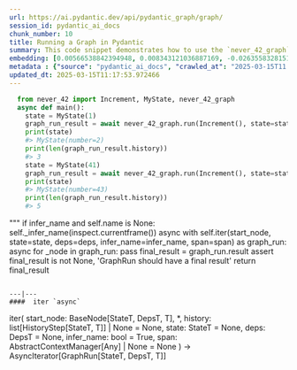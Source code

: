 ```yaml
---
url: https://ai.pydantic.dev/api/pydantic_graph/graph/
session_id: pydantic_ai_docs
chunk_number: 10
title: Running a Graph in Pydantic
summary: This code snippet demonstrates how to use the `never_42_graph` to increment a number in a state asynchronously. The `main` function initializes the state, runs the graph with an `Increment` operation, and prints the updated state and the history length for the operations performed.
embedding: [0.00566538842394948, 0.008343121036887169, -0.026355832815170288, -0.056182797998189926, 0.03776099160313606, 0.001980406465008855, 0.015372169204056263, 0.009223301894962788, -0.005848242435604334, 0.034438617527484894, 0.0005427522701211274, -0.017603613436222076, 0.018620159476995468, -0.053554654121398926, -0.01023984793573618, -0.013859746046364307, -0.01646309718489647, 0.010977464728057384, -0.0024251455906778574, 0.036546092480421066, 0.032827019691467285, -0.03161212056875229, 0.03937258943915367, -0.018595365807414055, -0.005519724451005459, 0.004221148323267698, -0.004695329815149307, 0.011423753574490547, -0.014702736400067806, 0.028860008344054222, -0.007735672406852245, -0.01430603489279747, -0.020975572988390923, 0.002000551437959075, -0.0005144717870280147, -0.010475389659404755, 0.010475389659404755, -0.009694384410977364, 0.007996007800102234, 0.01994662918150425, 0.04616609588265419, -0.07105909287929535, -0.006440195254981518, 0.01086589228361845, -0.0037345692981034517, 0.00684309471398592, 0.019897041842341423, 0.02960382215678692, 0.06257960200309753, 0.03756263852119446, -0.045496661216020584, -0.013239900581538677, -0.016996163874864578, 0.04324042424559593, -0.05489351972937584, 0.015285391360521317, 0.004785207565873861, 0.01591763272881508, -0.007128223776817322, -0.02890959568321705, 0.041405681520700455, -0.024186372756958008, 0.026231862604618073, 0.05499269440770149, -0.04386027157306671, 0.04182717576622963, -0.024074800312519073, 0.02690129540860653, -0.0168474018573761, -0.0112873874604702, -0.0019881546031683683, 0.0683317705988884, -0.02072763442993164, -0.02930629625916481, 0.00738236028701067, -0.0019184219418093562, 0.030967483296990395, 0.014058096334338188, 0.020442506298422813, -0.03572789579629898, 0.005253191106021404, -0.0048254975117743015, 0.022487996146082878, 0.018198665231466293, 0.04854630306363106, -0.08122456073760986, -0.04686032235622406, -0.02468224987387657, -0.024793822318315506, -0.059257231652736664, -0.0008236197754740715, -0.0008158716955222189, -0.026777327060699463, 0.04849671572446823, 0.0687284767627716, 0.07413352280855179, 0.03255428746342659, -0.02119871787726879, -0.056728262454271317, -0.0008685585344210267, 0.02405000664293766, -0.01755402609705925, -0.0360502153635025, 0.028091398999094963, 0.0013140725204721093, 0.0360502153635025, -0.03721552714705467, 0.031141038984060287, -0.015756472945213318, -0.01956232450902462, -0.05400094389915466, -0.01733088120818138, -0.005563113838434219, 0.03597583621740341, -0.04405862092971802, -0.05206702649593353, -0.011529127135872841, 0.003079082816839218, 0.01257046777755022, -0.009105530567467213, -0.01315312273800373, -0.010884488001465797, -0.04418259114027023, 0.004090980626642704, 0.005284183192998171, 0.01802510768175125, -0.003446341259405017, -0.010177863761782646, 0.004506276920437813, -0.017839154228568077, 0.008361715823411942, -0.044951196759939194, -0.021173924207687378, -0.016835004091262817, -0.020678047090768814, -0.006009402684867382, -0.0604473352432251, 0.019140830263495445, 0.002482481300830841, 0.020442506298422813, -0.0008468639571219683, -0.0011211455566808581, -0.016301937401294708, -0.007177811115980148, 0.02630624547600746, 0.06322424113750458, -0.05008351802825928, 0.05489351972937584, -0.006027997937053442, 0.0054019540548324585, 0.0692739337682724, 0.03525681421160698, -0.034686557948589325, 0.03419068083167076, -0.004221148323267698, -0.019314387813210487, 0.005501129198819399, 0.005265587940812111, 0.026083100587129593, -0.0031984029337763786, -0.02660376951098442, 0.031736090779304504, -0.045893363654613495, -0.007177811115980148, -0.009762567467987537, -0.016983767971396446, -0.038554392755031586, -0.015793664380908012, -0.029504647478461266, -0.05400094389915466, 0.02034332975745201, -0.01832263357937336, -0.037537846714258194, 0.031884852796792984, 0.04120733216404915, 0.010977464728057384, -0.060050636529922485, 0.007946419529616833, -0.016277143731713295, -0.01894247904419899, -0.019587118178606033, -0.008684036321938038, -0.053405892103910446, 0.022525187581777573, -0.06892682611942291, 0.012613856233656406, 0.04648841544985771, 0.007270788308233023, 0.008832799270749092, 0.025153331458568573, 0.0009088485385291278, 0.041876763105392456, 0.012130376882851124, 0.021979723125696182, -0.01434322539716959, -0.020678047090768814, 0.06838136166334152, 0.029554234817624092, 0.03148815408349037, 0.06773672252893448, -0.019116036593914032, 0.0320088230073452, 0.026851708069443703, 0.016872195526957512, 0.039075061678886414, -0.019835056737065315, 0.008392708376049995, -0.06381929665803909, -0.04294290021061897, -0.018806112930178642, 0.03317413479089737, -0.016487890854477882, 0.016574669629335403, 0.00620465399697423, 0.006158165633678436, 0.012080789543688297, -0.023492146283388138, 0.0034835319966077805, 0.06208372861146927, 0.03161212056875229, 0.0007732572848908603, 0.04576939344406128, 0.01476472057402134, 0.024384723976254463, 0.03394274041056633, 0.03255428746342659, 0.0104443971067667, -0.030099699273705482, -0.022016912698745728, 0.041033774614334106, -0.019599515944719315, -0.021372273564338684, -0.022314438596367836, -0.043885063380002975, 0.004571361001580954, -0.040314752608537674, -0.006114776246249676, -0.02930629625916481, 0.025103744119405746, -0.06783589720726013, -0.03634774312376976, 0.015496138483285904, 0.005752166733145714, 0.013314282521605492, 0.008708829991519451, -0.0018207962857559323, 0.0017247202340513468, -0.010630350559949875, 0.020045803859829903, 0.045967746526002884, -0.009836948476731777, -0.01102085318416357, -0.0263806264847517, -0.015533328987658024, -0.025686398148536682, -0.023640908300876617, 0.006353416945785284, 0.0022051006089895964, -0.00022450031246989965, -0.019314387813210487, 0.056480325758457184, 0.011157219298183918, -0.043190836906433105, -0.0038771338295191526, -0.03500887751579285, -0.01094647217541933, 0.025859955698251724, -0.02521531656384468, -0.0019339181017130613, -0.0640176460146904, 0.019549928605556488, 0.021682197228074074, 0.024992171674966812, -0.021694593131542206, -0.005095130298286676, -0.017764773219823837, 0.011107631959021091, 0.049438878893852234, -0.008609654381871223, -0.04522392898797989, 0.02165740355849266, 0.04688511788845062, 0.03084351308643818, 0.02697567827999592, -0.016029205173254013, 0.004332720302045345, 0.007760466076433659, 0.012471292167901993, 0.02072763442993164, -0.006464988924562931, 0.033917948603630066, 0.006464988924562931, 0.03535598888993263, 0.02334338240325451, 0.022673949599266052, -0.06262919306755066, 0.03500887751579285, 0.007153017446398735, 0.004404002334922552, -0.02118632011115551, 0.007828649133443832, -0.038926299661397934, -0.002934968564659357, 0.017913535237312317, -0.01195062231272459, 0.016500288620591164, -0.02992614172399044, -0.014157271943986416, -0.003097678069025278, 0.00862825009971857, -0.01314072497189045, 0.03912464901804924, -0.04547186940908432, 0.018520984798669815, 0.009657193906605244, 0.015111833810806274, 0.04988516867160797, -0.039397381246089935, 0.03396753594279289, -0.036075010895729065, -0.0020423911046236753, -0.09342312067747116, 0.04098418727517128, 0.05871177092194557, -0.005157114937901497, 0.02737237885594368, 0.005098229739814997, -0.01098366267979145, -0.0005311301210895181, 0.007803855463862419, -0.00908693578094244, -0.05305877700448036, -0.010934075340628624, 0.012514681555330753, 0.04331480711698532, -0.022760728374123573, -0.020554078742861748, 0.045347899198532104, 0.05062898248434067, 0.057571254670619965, -0.06277795881032944, -0.027198821306228638, -0.017045753076672554, -0.0017433156026527286, 0.015731679275631905, 0.0204177126288414, -0.0024607868399471045, 0.01040100771933794, -0.0005543743609450758, 0.018186267465353012, 0.07576991617679596, 0.013115931302309036, 0.03458737954497337, 0.05568692460656166, -0.042868517339229584, -0.0170829426497221, -0.0012954771518707275, -0.0004389281093608588, -0.01833503134548664, 0.0138473492115736, -0.043339598923921585, -0.014950674027204514, 0.010462992824614048, -0.004069285932928324, -0.06119115278124809, -0.010958869010210037, -0.021706990897655487, 0.013698586262762547, 0.010686136782169342, 0.04695949703454971, 0.08444775640964508, 0.05732331424951553, 0.02481861598789692, -0.017231706529855728, 0.012415505945682526, -0.009905131533741951, 0.013599410653114319, 0.005228396970778704, 0.032355938106775284, 0.043190836906433105, 0.040017228573560715, 0.029058359563350677, 0.025463255122303963, -0.043265219777822495, 0.001165309571661055, 0.004069285932928324, 0.012657245621085167, -0.003864736994728446, -0.02380206808447838, 0.014392813667654991, 0.07066239416599274, -0.07274506986141205, -0.011820454150438309, -0.007475337013602257, -0.02204170636832714, -0.0060775852762162685, -0.0009351919288747013, 0.037612225860357285, 0.0394221767783165, 0.0535050667822361, -0.00037229471490718424, 0.001544190221466124, -0.024149181321263313, 0.01322750374674797, 0.013363869860768318, 0.004369910806417465, 0.060050636529922485, 0.016958974301815033, 0.02303346060216427, 0.022773124277591705, 0.013661395758390427, -0.0013427403755486012, 0.012892787344753742, -0.055488571524620056, -0.039099857211112976, -0.04733140394091606, -0.017144927754998207, -0.022636758163571358, -0.013326679356396198, 0.03203361853957176, -0.013277091085910797, -0.06793507188558578, -0.009712979197502136, -0.028438514098525047, 0.03007490560412407, 0.031984031200408936, 0.0365213006734848, -0.07819971442222595, 0.05206702649593353, -0.049215734004974365, 0.03743867203593254, 0.005336869973689318, 0.03141377121210098, 0.0338931530714035, 0.024868203327059746, 0.015992015600204468, 0.0023709090892225504, 0.015756472945213318, -0.0010134474141523242, -0.03741387650370598, 0.046835530549287796, -0.03709155693650246, 0.01771518588066101, 0.03919903188943863, -0.04663717746734619, -0.00046837079571560025, -0.026876501739025116, -0.03386836126446724, 0.003712874837219715, -0.046661972999572754, 0.004329620860517025, 0.0004896780010312796, -0.02064085565507412, -0.008851394057273865, -0.037314701825380325, -0.00857866182923317, 0.0683317705988884, 0.012192361988127232, 0.0444057360291481, 0.0036601878236979246, 0.015173818916082382, -0.00045946051250211895, -0.030967483296990395, 0.034463413059711456, -0.0038523399271070957, 0.01739286631345749, 0.0018471396761015058, 0.004912275820970535, 0.005894731264561415, 0.022004516795277596, 0.04138088971376419, -0.041182536631822586, -0.030719544738531113, 0.007047643885016441, 0.01925240270793438, 0.02700047194957733, 0.011752271093428135, 0.037686608731746674, 0.0014814308378845453, 0.004128171131014824, -0.04780248925089836, -0.02071523852646351, 0.024607867002487183, 0.012111782096326351, -0.011076639406383038, 0.05628197640180588, 0.00846089143306017, -0.02359132096171379, -0.03570310398936272, 0.01971108838915825, -0.011739874258637428, 0.011777064763009548, 0.031116245314478874, -0.01348783913999796, -0.0017386666731908917, 0.01550853531807661, -0.06054651364684105, -0.031909648329019547, -0.011039448902010918, -0.04415779560804367, -0.02762031741440296, -0.007351368200033903, 0.0018889792263507843, 0.03302536904811859, -0.006021799519658089, -0.07195167243480682, 0.010791510343551636, 0.006551767233759165, 0.030422018840909004, 0.003151914570480585, -0.01995902694761753, 0.012830802239477634, 0.05697620287537575, 0.007630298379808664, 0.005005252547562122, 0.007748069241642952, -0.0037934547290205956, 0.0032851812429726124, 6.271093297982588e-05, -0.02583516202867031, -0.011188211850821972, -0.017144927754998207, 0.0005772311706095934, -0.05543898418545723, 0.0011079738615080714, -0.017293689772486687, 0.03639733046293259, -0.05400094389915466, 0.009979513473808765, -0.0009948520455509424, 0.009223301894962788, 0.016115983948111534, 0.003244891297072172, 0.017925933003425598, -0.042570993304252625, 0.0023833061568439007, -0.0007201830158010125, -0.017814360558986664, -0.025636810809373856, -0.012465093284845352, 0.009681987576186657, 0.04591815918684006, 0.009105530567467213, -0.025488048791885376, -0.02466985210776329, 0.01671103574335575, 0.017070546746253967, -0.040339548140764236, -0.011708882637321949, -0.0032665859907865524, -0.0019091241993010044, -0.016115983948111534, 0.009533224627375603, -0.045199137181043625, -0.009942322038114071, 0.006483584176748991, -0.037389080971479416, -0.010146871209144592, -0.00975017063319683, 0.013822555541992188, -0.0018765823915600777, -0.01078531239181757, 0.020938381552696228, 0.006052791606634855, -0.0012296185595914721, 0.05360424146056175, 0.009248095564544201, -0.02536407858133316, -0.013128328137099743, -0.004751116037368774, 0.0020733834244310856, -0.0036508901976048946, -0.012303933501243591, 0.005944318603724241, -0.002798602683469653, -0.05588527396321297, -0.018979670479893684, 0.0011536874808371067, -0.03314933925867081, -0.006644743960350752, -0.03912464901804924, -0.04413300380110741, 0.005445342976599932, 0.01023984793573618, -0.000373650633264333, 0.03349645435810089, -0.018744129687547684, 0.017417659983038902, 0.004072385374456644, -0.008560067042708397, 0.002885380992665887, -0.010122077539563179, 0.00410027801990509, -0.021248305216431618, -0.006787308491766453, 0.000806574011221528, 0.02660376951098442, -0.0034060513135045767, -0.057868778705596924, 0.034835319966077805, 0.019438356161117554, 0.004772810731083155, 0.0006798930699005723, 0.03743867203593254, 0.020628459751605988, -0.004267636686563492, 0.035529546439647675, 0.01410768460482359, -0.04028996080160141, -0.011200608685612679, -0.014008508995175362, -0.009378262795507908, -0.005997005384415388, -0.02310784161090851, -0.041182536631822586, 0.010586962103843689, -0.017430055886507034, 0.06481105089187622, 0.05395135655999184, -0.05291001498699188, 0.022450804710388184, 0.020318536087870598, 0.0023926037829369307, 0.0021663601510226727, -0.004050690680742264, -0.025488048791885376, -0.01857057213783264, 0.0067811100743710995, -0.027248410508036613, 0.015161422081291676, -0.04963723197579384, 0.009929925203323364, 0.02700047194957733, -0.013896936550736427, -0.03843042254447937, -0.005646792706102133, -0.032678257673978806, -0.01724410243332386, -0.010332824662327766, 0.008845196105539799, 0.033670008182525635, -0.007060040719807148, -0.04529831185936928, -0.005479434505105019, 0.0017727582016959786, -0.003774859244003892, 0.019996216520667076, 0.031438566744327545, 0.00970058236271143, -0.016140777617692947, -0.013363869860768318, -0.006415401119738817, 0.005113725550472736, -0.0077790613286197186, 0.014293638058006763, -0.03314933925867081, -0.013314282521605492, -0.052314963191747665, -0.03798413276672363, -0.0276946984231472, 0.0015899038407951593, 0.005460839252918959, -0.018508587032556534, -0.017132529988884926, -0.05043063312768936, 0.011535325087606907, 0.03587665781378746, 0.023021062836050987, 0.04884382709860802, 0.024310341104865074, -0.02335578016936779, 0.031661711633205414, 0.034612175077199936, 3.6125373299000785e-05, -0.007828649133443832, -0.018347427248954773, 0.010710930451750755, -0.0329509899020195, -0.020764825865626335, 0.03974449634552002, -0.018074695020914078, -0.002783106407150626, -0.03101707063615322, 0.07343930006027222, 0.04200073331594467, -0.017454849556088448, -0.0312650091946125, -0.003582707140594721, -0.0016627355944365263, 0.012576665729284286, -0.00838651042431593, -0.004490781109780073, -0.008609654381871223, -0.005814150907099247, 0.009328675456345081, 0.0016968271229416132, 0.00684309471398592, 0.0034835319966077805, -0.013661395758390427, -0.05241413787007332, -0.00630072969943285, 0.010878289118409157, -0.018049901351332664, 0.027099646627902985, -0.013041550293564796, -0.017888741567730904, -0.0016255449736490846, 0.018372220918536186, 0.019227609038352966, -0.013673792593181133, -0.026851708069443703, 0.016500288620591164, -0.02828975021839142, -0.0052934810519218445, -0.018198665231466293, -0.003864736994728446, 0.02598392404615879, 0.018310237675905228, -0.001961811212822795, -0.025612017139792442, 0.0014217706630006433, 0.003122471971437335, -0.016041602939367294, -0.007593107875436544, -0.012080789543688297, -0.025686398148536682, -0.01833503134548664, 0.021384671330451965, 0.002002101158723235, -0.008603456430137157, -0.026950884610414505, -0.009148919954895973, -0.029430266469717026, -0.0030744338873773813, -0.015682091936469078, -0.011126227676868439, -0.03627336025238037, 0.015124230645596981, -0.03602542355656624, 0.014615957625210285, -0.014640751294791698, -0.02064085565507412, -0.0031891053076833487, -0.03577748313546181, 0.012781214900314808, -0.041876763105392456, -0.01902925781905651, 0.019735882058739662, -0.021830959245562553, -0.002228344790637493, -0.03565351665019989, 0.008417502045631409, 0.0019401165191084146, 0.0026668854989111423, 0.058563005179166794, 0.0067811100743710995, 0.030099699273705482, -0.006570362485945225, -0.01268823817372322, 0.03919903188943863, -0.043413981795310974, 0.006502179894596338, -0.02382686175405979, -0.004382308106869459, 0.01132457796484232, 0.006257340777665377, 0.00016212834452744573, 0.021087145432829857, -0.025227712467312813, 0.0025227712467312813, -0.013053947128355503, -0.016760623082518578, -0.019227609038352966, 0.01591763272881508, 0.031041864305734634, 0.00046139751793816686, 0.04956284910440445, -0.05737290158867836, 0.02776907943189144, -0.0329509899020195, 0.01450438518077135, 0.016611861065030098, -0.01090308278799057, 0.011268791742622852, 0.02489299699664116, 0.007004254497587681, -0.03245511278510094, -0.03101707063615322, -0.03347165882587433, -0.014752323739230633, -0.03758743405342102, -0.03741387650370598, 0.014739926904439926, 0.007971213199198246, -0.008634448051452637, -0.004509376361966133, -0.008262541145086288, -0.09337352961301804, -0.014715133234858513, 0.04810001328587532, -0.023008666932582855, 0.026331039145588875, -0.0019990019500255585, 0.01074192300438881, -0.016339128836989403, 0.021595418453216553, 0.012929977849125862, -0.01248988788574934, -0.024012815207242966, -0.0192400049418211, -0.03203361853957176, 0.03547995910048485, 0.016611861065030098, 0.006347218062728643, 0.00018295129120815545, 0.03543037176132202, -0.03967011347413063, -0.016425907611846924, 0.03339727595448494, -0.030198873952031136, 0.0012954771518707275, 0.013475442305207253, 0.0032758836168795824, -0.0170829426497221, 0.02475663088262081, -0.0058389450423419476, 0.00748153543099761, 0.005522823892533779, -0.032207172363996506, -0.02645500749349594, -0.0022484897635877132, -0.02033093385398388, 0.07016651332378387, 0.008070388808846474, 0.03689320757985115, 0.04740578681230545, 0.024111991748213768, -0.007022849749773741, -0.06024898588657379, 0.01978546939790249, 0.009551819413900375, 0.017801964655518532, 0.0115229282528162, -0.021768976002931595, 0.004094079602509737, -0.00019215211796108633, -0.006768713239580393, 0.008975363336503506, 0.02033093385398388, 0.005563113838434219, -0.03952135145664215, 0.08905940502882004, 0.041331298649311066, -0.026405420154333115, -0.016896989196538925, 0.01132457796484232, 0.01450438518077135, 0.01423165388405323, 0.02266155369579792, -0.004555864725261927, -0.02898397669196129, -0.0038709354121237993, 0.0005904028657823801, 0.0160044115036726, -0.005547617562115192, -0.0018114985432475805, -0.025636810809373856, -0.003883332246914506, -0.02033093385398388, 0.011008456349372864, -0.030893102288246155, 0.010196459479629993, 0.020318536087870598, 0.006489782594144344, -0.012967168353497982, -0.01857057213783264, -0.010122077539563179, 0.021434258669614792, 0.003004701342433691, 0.051769498735666275, 0.04053789749741554, -0.008820402435958385, 0.001833193120546639, -0.0003618348273448646, -0.010698533616960049, -0.014876293018460274, -0.009948520921170712, 0.0025041759945452213, -0.015992015600204468, 0.019549928605556488, -0.005811051931232214, -0.04663717746734619, 0.0020268948283046484, 0.019884644076228142, -0.0026374426670372486, -0.008380311541259289, -0.01016546692699194, 0.0007860416080802679, 0.045124754309654236, 0.0040289959870278835, 0.030917895957827568, -0.03587665781378746, 0.042496610432863235, 0.014591163955628872, -0.0004331170639488846, -0.039769288152456284, 0.024694645777344704, -0.0010297184344381094, 0.009638598188757896, -0.005448442418128252, -0.004785207565873861, -0.015880443155765533, -0.01407049410045147, 0.028339337557554245, -0.03944696858525276, -0.004633345175534487, -0.014553973451256752, -0.014244050718843937, 0.04532310739159584, -0.01206839270889759, 0.024025212973356247, -0.010419603437185287, 0.024806218221783638, 0.0045186737552285194, -0.011770866811275482, -0.0027366180438548326, 0.028364131227135658, 0.012217155657708645, 0.029678205028176308, -0.034984081983566284, 0.053554654121398926, 0.002183405915275216, -0.032678257673978806, 0.030669957399368286, -0.03257908299565315, -0.01786394789814949, 0.005113725550472736, 0.004887482151389122, -0.025959130376577377, 0.014405210502445698, -0.012905184179544449, -0.02652938850224018, 0.008194358088076115, 0.004438093863427639, -0.018992066383361816, -0.00510132871568203, 0.029281502589583397, -0.0014031752943992615, 0.012434101663529873, 0.024037610739469528, 0.02118632011115551, -0.02551284246146679, 0.023566527292132378, -0.028785627335309982, 0.0052965800277888775, -0.022078897804021835, 0.011113830842077732, -0.0007806179928593338, 0.021149130538105965, 0.008882386609911919, -0.010227451100945473, -0.012626253999769688, -0.009675788693130016, -0.031661711633205414, -0.011429951526224613, -0.010376214049756527, 0.008411304093897343, -0.044802434742450714, 0.037314701825380325, 0.021124335005879402, 0.02737237885594368, 0.032058410346508026, 0.051769498735666275, 0.034438617527484894, -0.00620465399697423, -0.017566422000527382, 0.04043872281908989, -0.014653148129582405, 0.033670008182525635, 0.010847296565771103, 0.024793822318315506, 0.029876554384827614, -0.01144854724407196, -0.002973709022626281, 0.02195492945611477, -0.012632451951503754, 0.007184009999036789, 0.025326889008283615, 0.04386027157306671, -0.011529127135872841, 0.028017017990350723, 0.0024948783684521914, 0.022326836362481117, 0.03401712328195572, -0.016301937401294708, -0.014752323739230633, -0.004236644133925438, -0.0012156720040366054, 0.04839754104614258, -0.011938225477933884, -0.010413404554128647, 0.028636863455176353, 0.05236455053091049, 0.007369963452219963, -0.01450438518077135, -0.033050164580345154, 0.01607879251241684, 0.014194462448358536, -0.02019456773996353, -0.002375558018684387, 0.00400110287591815, -0.036075010895729065, 0.016673844307661057, -0.003003151621669531, 0.0017448652070015669, -0.01857057213783264, -0.0041405679658055305, -0.01426884438842535, -0.017975520342588425, 0.00014421093510463834, -0.014244050718843937, -0.047529757022857666, 0.02512853778898716, -0.004822398070245981, 0.041405681520700455, 0.008653043769299984, 0.0026188474148511887, -0.004723222926259041, 0.020616061985492706, -0.024545883759856224, -0.0008623601170256734, 0.011739874258637428, -0.004252140410244465, 0.046190887689590454, -0.010122077539563179, -0.0032665859907865524, -0.005687082652002573, -0.026926090940833092, 0.004342018160969019, -0.03890150412917137, -0.0012319430243223906, 0.01747964322566986, 0.023169826716184616, 0.002364710671827197, 0.05112485960125923, 0.011708882637321949, -0.00227948185056448, 0.0017774071311578155, 0.004069285932928324, -0.010084887035191059, -0.0103266267105937, -0.021843357011675835, -0.021558227017521858, 0.018818510696291924, -0.0033006775192916393, -0.0051695117726922035, 0.017739979550242424, -0.00568088423460722, 0.03828166052699089, -0.0033936542458832264, -0.005377159919589758, -0.022711141034960747, -0.0021121236495673656, -0.013525029644370079, 0.002894678618758917, 0.041876763105392456, 0.060199398547410965, -0.02652938850224018, -0.005792456679046154, 0.02357892505824566, 0.02033093385398388, -0.012458895333111286, -0.0149258803576231, -0.02381446585059166, -0.002778457710519433, 0.004655039869248867, -0.016810210421681404, -0.0090807368978858, 0.015905236825346947, 0.003672584891319275, 0.030248461291193962, 0.0020919786766171455, -0.01764080487191677, -0.010878289118409157, -0.04924052953720093, -0.030595576390624046, 0.016376318410038948, 0.02512853778898716, 0.003700477769598365, 0.015607710927724838, -0.00574286887422204, 0.008144770748913288, 0.00932247657328844, 0.037314701825380325, -0.005634395871311426, -0.008219151757657528, -0.011882439255714417, -0.024781424552202225, 0.014553973451256752, -0.031512945890426636, -0.016512684524059296, 0.004106476902961731, 0.01120680756866932, -0.010971265845000744, -0.05682743713259697, -0.013239900581538677, 0.021843357011675835, -0.020045803859829903, -0.0034153489395976067, -0.016673844307661057, 0.007946419529616833, 0.03649650514125824, 0.04896779730916023, 0.0015550374519079924, -0.009254293516278267, -0.052166201174259186, 0.038554392755031586, -0.03131459653377533, 0.014863896183669567, 0.0033409674651920795, -0.010537373833358288, -0.017603613436222076, -0.01132457796484232, 0.016649050638079643, -0.002043940592557192, 0.003830645466223359, -0.04857109487056732, -0.01547134481370449, 0.013661395758390427, 0.004121972713619471, 0.043042074888944626, -0.007196406833827496, 0.012967168353497982, -0.012303933501243591, -0.009967116639018059, -0.012477491050958633, 0.0010041497880592942, 0.02645500749349594, -0.0032417920883744955, -0.024620264768600464, 0.0041374689899384975, 0.01186384353786707, -0.015644900500774384, -0.019735882058739662, 0.007599306292831898, 0.018297839909791946, 0.016438303515315056, 0.06277795881032944, 0.005268686916679144, -0.007710878271609545, 0.01136796735227108, -0.01916562393307686, -0.006031096912920475, 0.01090928167104721, -0.014182065613567829, -0.0008468639571219683, -0.03109145164489746, -0.013091137632727623, -0.011299784295260906, -0.004878184292465448, 0.003573409514501691, 0.011479539796710014, -0.009248095564544201, -0.0066385455429553986, 0.02992614172399044, 0.009805955924093723, 0.010543572716414928, 0.035603929311037064, 0.07314177602529526, 0.013078740797936916, -0.004810001235455275, 0.01979786716401577, 0.009520827792584896, 0.011857644654810429, -0.011832850985229015, 0.01364899892359972, 0.013388663530349731, -0.011163418181240559, -0.0249673780053854, 0.005107527133077383, 0.00632242439314723, -0.04259578511118889, 0.023640908300876617, -0.017653200775384903, -0.012049796991050243, -0.004180857911705971, 0.045496661216020584, 0.02002101019024849, 0.012465093284845352, 0.0004517124325502664, -0.030818719416856766, 0.011752271093428135, -0.0030449912883341312, 0.03086830861866474, 0.0011436149943619967, 0.007332772482186556, -0.013252297416329384, 0.016971370205283165, -0.003839943092316389, -0.0007860416080802679, -0.0360502153635025, -0.013016756623983383, -0.0241243876516819, 0.012421704828739166, 0.0623316653072834, 0.019438356161117554, 0.03086830861866474, -0.033744391053915024, -0.032281555235385895, 0.019884644076228142, 0.01832263357937336, -0.011343173682689667, -0.035827070474624634, 0.010425802320241928, -0.019140830263495445, -0.012663444504141808, 0.019128432497382164, -0.0025289698969572783, -0.01761600933969021, -1.0187500265601557e-05, 0.004255239386111498, 0.012272941879928112, 0.029107946902513504, -0.014095287770032883, -0.0013466144446283579, 0.019512737169861794, 0.04648841544985771, 0.028736039996147156, -0.031909648329019547, -0.02319462038576603, 0.018582969903945923, -0.03178567811846733, -0.021124335005879402, 0.033595629036426544, 0.022859903052449226, 0.005206702277064323, 0.026008719578385353, 0.04006681591272354, 0.0010901533532887697, -0.011702683754265308, -0.014219257049262524, 0.020293742418289185, 0.0014349424745887518, -0.011721279472112656, -0.021459052339196205, -0.030793925747275352, 0.00854767020791769, 0.03032284416258335, 0.009843147359788418, -0.004999054130166769, 0.012855596840381622, 0.02977737970650196, 0.02250039204955101, 0.022686347365379333, 0.009403056465089321, -0.041008979082107544, 0.022611964493989944, -0.016872195526957512, 0.016649050638079643, -0.002527420176193118, -0.024917790666222572, 0.007047643885016441, -0.006415401119738817, -0.019004464149475098, -0.016103586181998253, -0.020368123427033424, -0.004345117136836052, 0.014120081439614296, -0.047827281057834625, 0.009712979197502136, -0.021620212122797966, 0.008299731649458408, -0.002050139009952545, 0.01978546939790249, -0.025463255122303963, -0.027322791516780853, -0.016376318410038948, -0.010562167502939701, 0.001494602533057332, 0.008293533697724342, 0.0036787833087146282, 0.025537636131048203, 0.011876240372657776, -0.0030558384023606777, -0.016177969053387642, -0.01625235006213188, -0.011014655232429504, 0.010091084986925125, 0.035306401550769806, -0.005377159919589758, -0.01671103574335575, 0.023380573838949203, -0.00031573380692861974, 0.0036167986690998077, 0.01066754199564457, 0.006015601102262735, 0.030273256823420525, -0.0219673253595829, -0.01895487681031227, 0.00514161866158247, 0.017219308763742447, -0.014256447553634644, -0.04259578511118889, 0.02188054658472538, 0.002011398784816265, 0.0029923042748123407, -0.00030701723881065845, -0.01700856164097786, 0.01746724732220173, 0.002948915120214224, -0.010475389659404755, 0.0010436648735776544, 0.041480064392089844, -0.03314933925867081, 0.02243840880692005, 0.021793769672513008, -0.006275936029851437, 0.02326900139451027, 0.0021260702051222324, 0.03756263852119446, 0.01669863797724247, 0.022016912698745728, -0.0042800335213541985, 0.0003203826490789652, -0.039942845702171326, 0.013289487920701504, 0.011888637207448483, -0.02645500749349594, -0.026578975841403008, 0.01182665303349495, 0.011839049868285656, 0.00034943793434649706, -0.023616114631295204, -0.010425802320241928, -0.02558722347021103, 0.01388453971594572, -0.025959130376577377, -0.0027490148786455393, -0.010190260596573353, -0.03562872111797333, -0.012179965153336525, -0.033124543726444244, 0.06218290328979492, -0.0055135260336101055, 0.004230445716530085, 0.009409255348145962, 0.038083311170339584, 0.004534170031547546, -0.03441382572054863, -0.017219308763742447, 0.02012018673121929, 0.005271786358207464, 0.03347165882587433, -0.030719544738531113, 0.024235960096120834, -0.021843357011675835, -0.01716972142457962, -0.011151021346449852, 0.007983610965311527, -0.009929925203323364, -0.023244207724928856, 0.03138897940516472, -0.0011730577098205686, 0.00023379798221867532, 0.02002101019024849, 0.01793832890689373, -0.007946419529616833, -0.020752428099513054, -0.008826600387692451, 0.003908126149326563, -0.010853495448827744, -0.029950935393571854, -0.021149130538105965, -0.011454745195806026, 0.00928528606891632, -0.04115774482488632, -0.00970678124576807, 0.00911792740225792, -0.029256708920001984, -0.006787308491766453, -0.018186267465353012, 0.02040531486272812, -0.02930629625916481, -0.008026999421417713, -0.029281502589583397, 0.030595576390624046, -0.001672033336944878, 0.0022732834331691265, 0.03934779390692711, 0.019698690623044968, 0.03240552544593811, -0.027174027636647224, -0.0263806264847517, 0.041256919503211975, -0.008169564418494701, -0.016438303515315056, 0.02762031741440296, 0.008597257547080517, 0.00682449946179986, 0.00812617503106594, -0.022215263918042183, -0.00630382914096117, 0.00740095553919673, 0.02645500749349594, -0.03076913207769394, 0.011969217099249363, -0.009148919954895973, -0.015620107762515545, 0.013475442305207253, -0.03146335855126381, -0.0010731075890362263, 0.034066710621118546, -0.03981887549161911, 0.0014884041156619787, 0.018186267465353012, -0.04547186940908432, 0.01616557128727436, 0.005659189540892839, 0.013698586262762547, -0.02861206978559494, -0.007097231224179268, 1.3111185580783058e-05, 0.014417607337236404, -0.028091398999094963, 0.002346115419641137, 0.019190417602658272, -0.02241361513733864, -0.0020129482727497816, -0.02313263528048992, -0.002595603233203292, 0.0026916791684925556, 0.004348216578364372, 0.03758743405342102, 0.008845196105539799, 0.0022825812920928, -0.009799757972359657, -0.01087209116667509, 0.029950935393571854, -0.0020284445490688086, 0.02558722347021103, -0.02766990475356579, 0.012192361988127232, -0.04244702309370041, 0.013165519572794437, -0.026231862604618073, -0.0038802330382168293, -0.003012449247762561, -0.01315312273800373, -0.0050796340219676495, -0.007283185143023729, 0.0033161735627800226, 0.0077046798542141914, 0.025066552683711052, -0.002497977577149868, 0.0021229709964245558, -0.0076860846020281315, 0.02505415678024292, -0.0009615353774279356, 0.016896989196538925, -0.039471764117479324, -0.02049209363758564, 0.02251278981566429, 0.024409517645835876, -0.012675841338932514, -0.02474423311650753, 0.004667436704039574, 0.011516730301082134, 0.01995902694761753, 0.012403109110891819, -0.006003203801810741, -0.016611861065030098, -0.02382686175405979, 0.013388663530349731, -0.016128381714224815, 0.018657350912690163, 0.029678205028176308, 0.001991253811866045, -0.014491988345980644, 0.017566422000527382, 0.04938929155468941, 0.00025684849242679775, 0.015719283372163773, -0.029207121580839157, 0.02087639831006527, -0.015905236825346947, 0.010146871209144592, 0.023454954847693443, -0.019301990047097206, 0.00041413429426029325, 0.02527730166912079, 0.01994662918150425, -0.017231706529855728, 0.026926090940833092, 0.0006516126450151205, -0.04019078612327576, -0.004348216578364372, 0.026578975841403008, -0.018582969903945923, 0.018186267465353012, 0.01809949055314064, 0.02118632011115551, -0.001184679800644517, 0.028017017990350723, -0.012967168353497982, -0.0028900299221277237, -0.02351693995296955, 0.027793873101472855, -0.01888049580156803, 0.010475389659404755, 0.01985985040664673, 0.005780059844255447, -0.028711244463920593, -0.01538456603884697, 0.0114051578566432, 0.015000262297689915, 0.02109954133629799, -0.04011640325188637, 0.009272889234125614, -0.027793873101472855, 0.017529232427477837, 0.019835056737065315, -0.0017092240741476417, -0.03287660703063011, -0.004354414995759726, -0.020740032196044922, -0.012248148210346699, -0.009898933582007885, 0.025463255122303963, -0.024099593982100487, -0.0050765350461006165, -0.0149258803576231, -0.015644900500774384, 0.0053895567543804646, 0.0019106739200651646, -0.01746724732220173, -0.01724410243332386]
metadata : {"source": "pydantic_ai_docs", "crawled_at": "2025-03-15T11:17:53.972466", "url_path": "/api/pydantic_graph/graph/", "chunk_size": 2758}
updated_dt: 2025-03-15T11:17:53.972466
---
```

```py {title="run_never_42.py" noqa="I001" py="3.10"}
  from never_42 import Increment, MyState, never_42_graph
  async def main():
    state = MyState(1)
    graph_run_result = await never_42_graph.run(Increment(), state=state)
    print(state)
    #> MyState(number=2)
    print(len(graph_run_result.history))
    #> 3
    state = MyState(41)
    graph_run_result = await never_42_graph.run(Increment(), state=state)
    print(state)
    #> MyState(number=43)
    print(len(graph_run_result.history))
    #> 5
  ```
  """
  if infer_name and self.name is None:
    self._infer_name(inspect.currentframe())
  async with self.iter(start_node, state=state, deps=deps, infer_name=infer_name, span=span) as graph_run:
    async for _node in graph_run:
      pass
  final_result = graph_run.result
  assert final_result is not None, 'GraphRun should have a final result'
  return final_result

```
  
---|---  
####  iter `async`
```
iter(
  start_node: BaseNode[](https://ai.pydantic.dev/api/pydantic_graph/nodes/#pydantic_graph.nodes.BaseNode "pydantic_graph.nodes.BaseNode")[StateT[](https://ai.pydantic.dev/api/pydantic_graph/state/#pydantic_graph.state.StateT "pydantic_graph.state.StateT"), DepsT[](https://ai.pydantic.dev/api/pydantic_graph/nodes/#pydantic_graph.nodes.DepsT "pydantic_graph.nodes.DepsT"), T],
  *,
  history: list[](https://docs.python.org/3/library/stdtypes.html#list)[HistoryStep[](https://ai.pydantic.dev/api/pydantic_graph/state/#pydantic_graph.state.HistoryStep "pydantic_graph.state.HistoryStep")[StateT[](https://ai.pydantic.dev/api/pydantic_graph/state/#pydantic_graph.state.StateT "pydantic_graph.state.StateT"), T]] | None = None,
  state: StateT[](https://ai.pydantic.dev/api/pydantic_graph/state/#pydantic_graph.state.StateT "pydantic_graph.state.StateT") = None,
  deps: DepsT[](https://ai.pydantic.dev/api/pydantic_graph/nodes/#pydantic_graph.nodes.DepsT "pydantic_graph.nodes.DepsT") = None,
  infer_name: bool[](https://docs.python.org/3/library/functions.html#bool) = True,
  span: AbstractContextManager[](https://docs.python.org/3/library/contextlib.html#contextlib.AbstractContextManager "contextlib.AbstractContextManager")[Any[](https://docs.python.org/3/library/typing.html#typing.Any "typing.Any")] | None = None
) -> AsyncIterator[](https://docs.python.org/3/library/collections.abc.html#collections.abc.AsyncIterator "collections.abc.AsyncIterator")[GraphRun[](https://ai.pydantic.dev/api/pydantic_graph/graph/#pydantic_graph.graph.GraphRun "pydantic_graph.graph.GraphRun")[StateT[](https://ai.pydantic.dev/api/pydantic_graph/state/#pydantic_graph.state.StateT "pydantic_graph.state.StateT"), DepsT[](https://ai.pydantic.dev/api/pydantic_graph/nodes/#pydantic_graph.nodes.DepsT "pydantic_graph.nodes.DepsT"), T]]